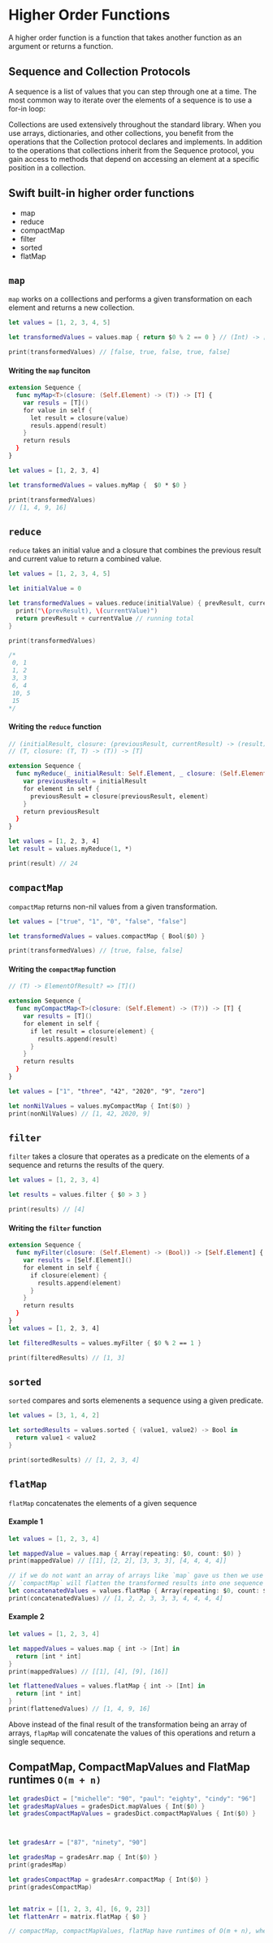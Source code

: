 # Higher Order Functions

A higher order function is a function that takes another function as an argument or returns a function. 

## Sequence and Collection Protocols 

A sequence is a list of values that you can step through one at a time. The most common way to iterate over the elements of a sequence is to use a for-in loop:

Collections are used extensively throughout the standard library. When you use arrays, dictionaries, and other collections, you benefit from the operations that the Collection protocol declares and implements. In addition to the operations that collections inherit from the Sequence protocol, you gain access to methods that depend on accessing an element at a specific position in a collection.

## Swift built-in higher order functions 

* map 
* reduce 
* compactMap 
* filter
* sorted 
* flatMap

## `map`

`map` works on a colllections and performs a given transformation on each element and returns a new collection. 

```swift
let values = [1, 2, 3, 4, 5]

let transformedValues = values.map { return $0 % 2 == 0 } // (Int) -> [T]

print(transformedValues) // [false, true, false, true, false]
```

#### Writing the `map` funciton 

```swift
extension Sequence {
  func myMap<T>(closure: (Self.Element) -> (T)) -> [T] {
    var resuls = [T]()
    for value in self {
      let result = closure(value)
      resuls.append(result)
    }
    return resuls
  }
}

let values = [1, 2, 3, 4]

let transformedValues = values.myMap {  $0 * $0 }

print(transformedValues)
// [1, 4, 9, 16]
```

## `reduce`

`reduce` takes an initial value and a closure that combines the previous result and current value to return a combined value. 

```swift 
let values = [1, 2, 3, 4, 5]

let initialValue = 0

let transformedValues = values.reduce(initialValue) { prevResult, currentValue in
  print("\(prevResult), \(currentValue)")
  return prevResult + currentValue // running total
}

print(transformedValues)

/*
 0, 1
 1, 2
 3, 3
 6, 4
 10, 5
 15
*/
```

#### Writing the `reduce` function 

```swift 
// (initialResult, closure: (previousResult, currentResult) -> (result))
// (T, closure: (T, T) -> (T)) -> [T]

extension Sequence {
  func myReduce(_ initialResult: Self.Element, _ closure: (Self.Element, Self.Element) -> (Self.Element)) -> Self.Element {
    var previousResult = initialResult
    for element in self {
      previousResult = closure(previousResult, element)
    }
    return previousResult
  }
}

let values = [1, 2, 3, 4]
let result = values.myReduce(1, *)

print(result) // 24
```

## `compactMap`

`compactMap` returns non-nil values from a given transformation. 

```swift
let values = ["true", "1", "0", "false", "false"]

let transformedValues = values.compactMap { Bool($0) }

print(transformedValues) // [true, false, false]
```

#### Writing the `compactMap` function 

```swift 
// (T) -> ElementOfResult? => [T]()

extension Sequence {
  func myCompactMap<T>(closure: (Self.Element) -> (T?)) -> [T] {
    var results = [T]()
    for element in self {
      if let result = closure(element) {
        results.append(result)
      }
    }
    return results
  }
}

let values = ["1", "three", "42", "2020", "9", "zero"]

let nonNilValues = values.myCompactMap { Int($0) }
print(nonNilValues) // [1, 42, 2020, 9]
```

## `filter`

`filter` takes a closure that operates as a predicate on the elements of a sequence and returns the results of the query. 

```swift 
let values = [1, 2, 3, 4]

let results = values.filter { $0 > 3 }

print(results) // [4]
```

#### Writing the `filter` function 

```swift 
extension Sequence {
  func myFilter(closure: (Self.Element) -> (Bool)) -> [Self.Element] {
    var results = [Self.Element]()
    for element in self {
      if closure(element) {
        results.append(element)
      }
    }
    return results
  }
}
let values = [1, 2, 3, 4]

let filteredResults = values.myFilter { $0 % 2 == 1 }

print(filteredResults) // [1, 3]
```

## `sorted`

`sorted` compares and sorts elemenents a sequence using a given predicate. 

```swift 
let values = [3, 1, 4, 2]

let sortedResults = values.sorted { (value1, value2) -> Bool in
  return value1 < value2
}

print(sortedResults) // [1, 2, 3, 4]
```

## `flatMap`

`flatMap` concatenates the elements of a given sequence 

#### Example 1

```swift 
let values = [1, 2, 3, 4]

let mappedValue = values.map { Array(repeating: $0, count: $0) }
print(mappedValue) // [[1], [2, 2], [3, 3, 3], [4, 4, 4, 4]]

// if we do not want an array of arrays like `map` gave us then we use `compactMap` as below
// `compactMap` will flatten the transformed results into one sequence by concatenated each result
let concatenatedValues = values.flatMap { Array(repeating: $0, count: $0) }
print(concatenatedValues) // [1, 2, 2, 3, 3, 3, 4, 4, 4, 4] 
```

#### Example 2 

```swift 
let values = [1, 2, 3, 4]

let mappedValues = values.map { int -> [Int] in
  return [int * int]
}
print(mappedValues) // [[1], [4], [9], [16]]

let flattenedValues = values.flatMap { int -> [Int] in
  return [int * int]
}
print(flattenedValues) // [1, 4, 9, 16]
```

Above instead of the final result of the transformation being an array of arrays, `flapMap` will concatenate the values of this operations and return a single sequence.

## CompatMap, CompactMapValues and FlatMap runtimes `O(m + n)`

```swift 
let gradesDict = ["michelle": "90", "paul": "eighty", "cindy": "96"]
let gradesMapValues = gradesDict.mapValues { Int($0) }
let gradesCompactMapValues = gradesDict.compactMapValues { Int($0) }



let gradesArr = ["87", "ninety", "90"]

let gradesMap = gradesArr.map { Int($0) }
print(gradesMap)

let gradesCompactMap = gradesArr.compactMap { Int($0) }
print(gradesCompactMap)


let matrix = [[1, 2, 3, 4], [6, 9, 23]]
let flattenArr = matrix.flatMap { $0 }

// compactMap, compactMapValues, flatMap have runtimes of O(m + n), where n is the original sequence and m is the result
```
